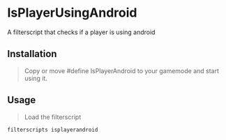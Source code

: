 # IsPlayerUsingAndroid
A filterscript that checks if a player is using android

## Installation

> Copy or move #define IsPlayerAndroid to your gamemode and start using it.

## Usage

> Load the filterscript
 
```pawn
filterscripts isplayerandroid
```
